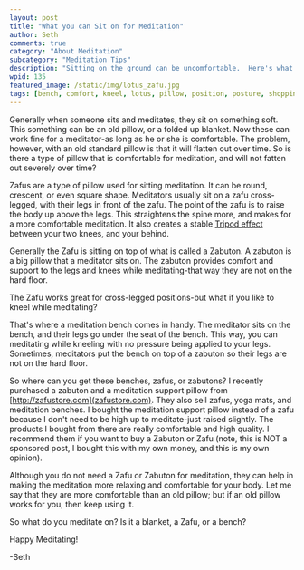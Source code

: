 ```yaml
---
layout: post
title: "What you can Sit on for Meditation"
author: Seth
comments: true
category: "About Meditation"
subcategory: "Meditation Tips"
description: "Sitting on the ground can be uncomfortable.  Here's what else you can sit on."
wpid: 135
featured_image: /static/img/lotus_zafu.jpg
tags: [bench, comfort, kneel, lotus, pillow, position, posture, shopping, store, yoga, zabuton, zafu]
---
```


Generally when someone sits and meditates, they sit on something soft. This something can be an old pillow, or a folded up blanket. Now these can work fine for a meditator-as long as he or she is comfortable. The problem, however, with an old standard pillow is that it will flatten out over time. So is there a type of pillow that is comfortable for meditation, and will not fatten out severely over time?

Zafus are a type of pillow used for sitting meditation. It can be round, crescent, or even square shape. Meditators usually sit on a zafu cross-legged, with their legs in front of the zafu. The point of the zafu is to raise 
the body up above the legs. This straightens the spine more, and makes for a more comfortable meditation. It also creates a stable [Tripod effect](/posts/about-meditation/meditation-tips/tripod-sitting/) between your two knees, and your behind.

<!--more-->

Generally the Zafu is sitting on top of what is called a Zabuton. A zabuton is a big pillow that a meditator sits on. The zabuton provides comfort and support to the legs and knees while meditating-that way they are not on the hard floor.

The Zafu works great for cross-legged positions-but what if you like to kneel while meditating?

That's where a meditation bench comes in handy. The meditator sits on the bench, and their legs go under the seat of the bench. This way, you can meditating while kneeling with no pressure being applied to your legs. Sometimes, meditators put the bench on top of a zabuton so their legs are not on the hard floor.

So where can you get these benches, zafus, or zabutons? I recently purchased a zabuton and a meditation support pillow from [http://zafustore.com](zafustore.com). They also sell zafus, yoga mats, and meditation benches. I bought the meditation support pillow instead of a zafu because I don't need to be high up to meditate-just raised slightly. The products I bought from there are really comfortable and high quality. I recommend them if you want to buy a Zabuton or Zafu (note, this is NOT a sponsored post, I bought this with my own money, and this is my own opinion).

Although you do not need a Zafu or Zabuton for meditation, they can help in making the meditation more relaxing and comfortable for your body. Let me say that they are more comfortable than an old pillow; but if an old pillow works for you, then keep using it.

So what do you meditate on? Is it a blanket, a Zafu, or a bench?

Happy Meditating!

-Seth
